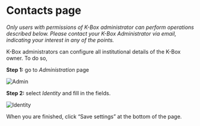 # Contacts page

_Only users with permissions of K-Box administrator can perform operations described below. Please contact your K-Box Administrator via email, indicating your interest in any of the points._

K-Box administrators can configure all institutional details of the K-Box owner. To do so, 

**Step 1:** go to _Administration_ page 

![Admin](../img/admin-page.PNG)

**Step 2:** select _Identity_ and fill in the fields. 

![Identity](../img/identity.png)

When you are finished, click “Save settings” at the bottom of the page.